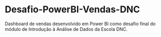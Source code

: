 # Desafio-PowerBI-Vendas-DNC
Dashboard de vendas desenvolvido em Power BI como desafio final do módulo de Introdução à Análise de Dados da Escola DNC.
